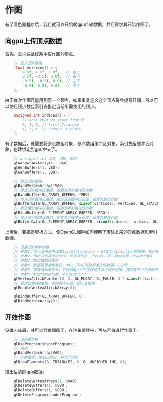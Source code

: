 # 作图
有了着色器程序后，我们就可以开始朝gpu传输数据，并且要求其开始作图了。  
## 向gpu上传顶点数据
首先，定义在坐标系中要作画的顶点。
```c
    // 定义顶点数组
    float vertices[] = {
        0.5f, 0.5f, 0.0f,   // 右上
        0.5f, -0.5f, 0.0f,  // 右下
        -0.5f, -0.5f, 0.0f, // 左下
        -0.5f, 0.5f, 0.0f   // 左上
    };
```
由于每次作画可能用到同一个顶点，如果重复定义这个顶点将会提高开销，所以可以使用顶点数组索引去指定当前所需使用的顶点。
```c
    unsigned int indices[] = {
        // note that we start from 0!
        0, 1, 3, // first Triangle
        1, 2, 0  // second Triangle
    };
```
有了数据后，就需要将顶点数组对象，顶点数组缓冲区对象，索引数组缓冲区对象，创建绑定到gpu中去了。
```c
    // unsigned int VAO, VBO, EBO
    glGenVertexArrays(1, VAO);
    glGenBuffers(1, VBO);
    glGenBuffers(1, EBO);

    // 绑定顶点数组
    glBindVertexArray(*VAO);
    // 绑定顶点缓冲区数组，设置为顶点缓冲区参数
    glBindBuffer(GL_ARRAY_BUFFER, *VBO);
    // 传入顶点缓冲区数组，定义顶点缓冲区长度，设置为静态作画
    glBufferData(GL_ARRAY_BUFFER, sizeof(vertices), vertices, GL_STATIC_DRAW);
    // 绑定索引缓冲区数组，设置为索引缓冲区参数
    glBindBuffer(GL_ELEMENT_ARRAY_BUFFER, *EBO);
    // 传入索引缓冲区数组，定义索引缓冲区长度，设置为静态作画
    glBufferData(GL_ELEMENT_ARRAY_BUFFER, sizeof(indices), indices, GL_STATIC_DRAW);
```
上传后，要指定解析方式，使OpenGL懂得如何使用了传输上来的顶点数据和索引数据。
```c
    // 设置顶点解析参数
    // 参数1：顶点着色器中设置layout(location = 0)定义了position的位置，我们希望数据传入到这个顶点属性，所以设置为0
    // 参数2：指定顶点属性的大小。顶点属性是一个vec3，是三单位向量，所以大小是3
    // 参数3：指定数据的类型
    // 参数4：数据是否被标准化，为GL_TRUE则会标准化映射到0-1之间
    // 参数5：参数被叫做步长，它告诉OpenGL在连续顶点之间的间隔，我们有三个顶点做三角形，所以顶点步长为3 * sizeof(float)
    // 参数6：数组的其实位置，我们定为开头0
    glVertexAttribPointer(0, 3, GL_FLOAT, GL_FALSE, 3 * sizeof(float), (void *)0);
    // 启用位置0的属性，否则将不可见，即无法使用
    glEnableVertexAttribArray(0);

    glBindBuffer(GL_ARRAY_BUFFER, 0);
    glBindVertexArray(0);
```
## 开始作图
设置完成后，就可以开始画图了，在渲染循环中，可以开始进行作画了。
```c
    // 渲染循环中
    glUseProgram(shaderProgram);
    // 使用
    glBindVertexArray(VAO);
    // 开始画图，绘制三角形，共六个顶点
    glDrawElements(GL_TRIANGLES, 6, GL_UNSIGNED_INT, 0);
```
推出后清除gpu数据。
```c
    glDeleteVertexArrays(1, &VAO);
    glDeleteBuffers(1, &VBO);
    glDeleteBuffers(1, &EBO);
    glDeleteProgram(shaderProgram);
```